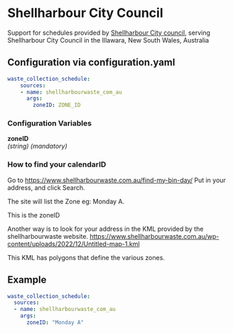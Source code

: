 # Shellharbour City Council

Support for schedules provided by [Shellharbour City council](https://www.shellharbourwaste.com.au/), serving Shellharbour City Council in the Illawara, New South Wales, Australia

## Configuration via configuration.yaml

```yaml
waste_collection_schedule:
    sources:
    - name: shellharbourwaste_com_au
      args:
        zoneID: ZONE_ID
```

### Configuration Variables

**zoneID**  
*(string) (mandatory)*

### How to find your calendarID

Go to <https://www.shellharbourwaste.com.au/find-my-bin-day/>
Put in your address, and click Search.

The site will list the Zone eg: Monday A.

This is the zoneID

Another way is to look for your address in the KML provided by the shellharbourwaste website. 
https://www.shellharbourwaste.com.au/wp-content/uploads/2022/12/Untitled-map-1.kml

This KML has polygons that define the various zones.

## Example

```yaml
waste_collection_schedule:
  sources:
  - name: shellharbourwaste_com_au
    args:
      zoneID: "Monday A"
```
